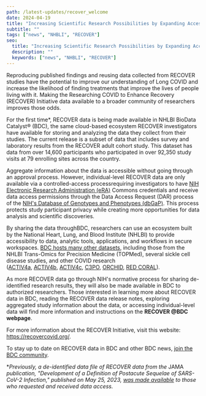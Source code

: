 ```yaml
---
path: /latest-updates/recover_welcome
date: 2024-04-19
title: "Increasing Scientific Research Possibilities by Expanding Access to RECOVER Data"
subtitle: ""
tags: ["news", "NHBLI", "RECOVER"]
seo:
  title: "Increasing Scientific Research Possibilities by Expanding Access to RECOVER Data"
  description: ""
  keywords: ["news", "NHBLI", "RECOVER"]
---
```


Reproducing published findings and reusing data collected from RECOVER studies have the potential to improve our understanding of Long COVID and increase the likelihood of finding treatments that improve the lives of people living with it. Making the Researching COVID to Enhance Recovery (RECOVER) Initiative data available to a broader community of researchers improves those odds.

For the first time*, RECOVER data is being made available in NHLBI BioData Catalyst® (BDC), the same cloud-based ecosystem RECOVER investigators have available for storing and analyzing the data they collect from their studies. The current release is a subset of data that includes survey and laboratory results from the RECOVER adult cohort study. This dataset has data from over 14,600 participants who participated in over 92,350 study visits at 79 enrolling sites across the country.

Aggregate information about the data is accessible without going through an approval process. However, individual-level RECOVER data are only available via a controlled-access processrequiring investigators to have [NIH Electronic Research Administration (eRA)](https://public.era.nih.gov/commonsplus/public/login.era?TARGET=https%3A%2F%2Fpublic.era.nih.gov%3A443%2Fcommons) Commons credentials and receive data access permissions through the Data Access Request (DAR) process of the [NIH's Database of Genotypes and Phenotypes (dbGaP)](https://www.ncbi.nlm.nih.gov/gap/). This process protects study participant privacy while creating more opportunities for data analysis and scientific discoveries.

By sharing the data throughBDC, researchers can use an ecosystem built by the National Heart, Lung, and Blood Institute (NHLBI) to provide accessibility to data, analytic tools, applications, and workflows in secure workspaces. [BDC hosts many other datasets](https://biodatacatalyst.nhlbi.nih.gov/resources/data), including those from the NHLBI Trans-Omics for Precision Medicine (TOPMed), several sickle cell disease studies, and other COVID research ([ACTIV4a](https://www.ncbi.nlm.nih.gov/projects/gap/cgi-bin/study.cgi?study_id=phs002694.v1.p1), [ACTIV4b](https://www.ncbi.nlm.nih.gov/projects/gap/cgi-bin/study.cgi?study_id=phs002710.v1.p1), [ACTIV4c](https://www.ncbi.nlm.nih.gov/projects/gap/cgi-bin/study.cgi?study_id=phs003063.v1.p1), [C3PO](https://www.ncbi.nlm.nih.gov/projects/gap/cgi-bin/study.cgi?study_id=phs002752.v1.p1), [ORCHID](https://www.ncbi.nlm.nih.gov/projects/gap/cgi-bin/study.cgi?study_id=phs002299.v1.p1), [RED CORAL](https://www.ncbi.nlm.nih.gov/projects/gap/cgi-bin/study.cgi?study_id=phs002363.v1.p1)).

As more RECOVER data go through NIH's normative process for sharing de-identified research results, they will also be made available in BDC to authorized researchers. Those interested in learning more about RECOVER data in BDC, reading the RECOVER data release notes, exploring aggregated study information about the data, or accessing individual-level data will find more information and instructions on the **RECOVER @BDC webpage**.

For more information about the RECOVER Initiative, visit this website: <https://recovercovid.org/>.

To stay up to date on RECOVER data in BDC and other BDC news, [join the BDC community](https://biodatacatalyst.nhlbi.nih.gov/contact/ecosystem).

**Previously, a de-identified data file of RECOVER data from the* JAMA *publication, "Development of a Definition of Postacute Sequelae of SARS-CoV-2 Infection," published on May 25, 2023,* [*was made available*](https://recovercovid.org/data) *to those who requested and received data access.*
